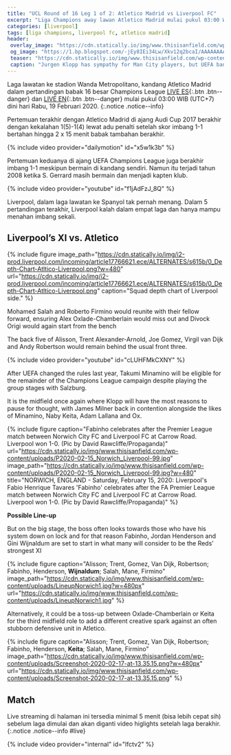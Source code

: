 ```yaml
---
title: "UCL Round of 16 Leg 1 of 2: Atletico Madrid vs Liverpool FC"
excerpt: "Liga Champions away lawan Atletico Madrid mulai pukul 03:00 WIB (UTC+7) dini hari Rabu, 19 Februari 2020 di Wanda Metropolitano"
categories: [liverpool]
tags: [liga champions, liverpool fc, atletico madrid]
header:
 overlay_image: "https://cdn.statically.io/img/www.thisisanfield.com/wp-content/uploads/100423-074-Atletico_Madrid_Liverpool.jpg?filter=grayscale"
 og_image: "https://1.bp.blogspot.com/-jEy8IEi34Lw/Xkv12q2bcaI/AAAAAAAAUd0/wNfwT09p9r4oS7rxB37ZRm62u0PRe9UogCLcBGAsYHQ/s1600/Atletico_Madrid_vs_Liverpool-1-01.jpeg"
 teaser: "https://cdn.statically.io/img/www.thisisanfield.com/wp-content/uploads/2019-01-03-224-Man_City_Liverpool-e1549030516601.jpg?w=480px"
 caption: "Jurgen Klopp has sympathy for Man City players, but UEFA ban is _obviously serious_"
---
```


Laga lawatan ke stadion Wanda Metropolitano, kandang Atletico Madrid dalam pertandingan babak 16 besar Champions League [LIVE ES](#live){:.btn .btn--danger} dan [LIVE EN](https://www.knoacc.org/2020/02/atletico-madrid-vs-liverpool-fc.html){:.btn .btn--danger} mulai pukul 03:00 WIB (UTC+7) dini hari Rabu, 19 Februari 2020.
{:.notice .notice--info}

Pertemuan terakhir dengan Atletico Madrid di ajang Audi Cup 2017 berakhir dengan kekalahan 1(5)-1(4) lewat adu penalti setelah skor imbang 1-1 bertahan hingga 2 x 15 menit babak tambahan berakhir.

{% include video provider="dailymotion" id="x5w1k3b" %}

Pertemuan keduanya di ajang UEFA Champions League juga berakhir imbang 1-1 meskipun bermain di kandang sendiri. Namun itu terjadi tahun 2008 ketika S. Gerrard masih bermain dan menjadi kapten klub.

{% include video provider="youtube" id="f1jAdFzJ_8Q" %}

Liverpool, dalam laga lawatan ke Spanyol tak pernah menang. Dalam 5 pertandingan terakhir, Liverpool kalah dalam empat laga dan hanya mampu menahan imbang sekali.

## Liverpool’s XI vs. Atletico

{% include figure image_path="https://cdn.statically.io/img/i2-prod.liverpool.com/incoming/article17766621.ece/ALTERNATES/s615b/0_Depth-Chart-Atltico-Liverpool.png?w=480" url="https://cdn.statically.io/img/i2-prod.liverpool.com/incoming/article17766621.ece/ALTERNATES/s615b/0_Depth-Chart-Atltico-Liverpool.png" caption="Squad depth chart of Liverpool side." %}

Mohamed Salah and Roberto Firmino would reunite with their fellow forward, ensuring Alex Oxlade-Chamberlain would miss out and Divock Origi would again start from the bench

The back five of Alisson, Trent Alexander-Arnold, Joe Gomez, Virgil van Dijk and Andy Robertson would remain behind the usual front three.

{% include video provider="youtube" id="cLUHFMkCXNY" %}

After UEFA changed the rules last year, Takumi Minamino will be eligible for the remainder of the Champions League campaign despite playing the group stages with Salzburg.

It is the midfield once again where Klopp will have the most reasons to pause for thought, with James Milner back in contention alongside the likes of Minamino, Naby Keita, Adam Lallana and Ox.

{% include figure caption="Fabinho celebrates after the Premier League match between Norwich City FC and Liverpool FC at Carrow Road. Liverpool won 1-0. (Pic by David Rawcliffe/Propaganda)" url="https://cdn.statically.io/img/www.thisisanfield.com/wp-content/uploads/P2020-02-15_Norwich_Liverpool-99.jpg" image_path="https://cdn.statically.io/img/www.thisisanfield.com/wp-content/uploads/P2020-02-15_Norwich_Liverpool-99.jpg?w=480" title="NORWICH, ENGLAND - Saturday, February 15, 2020: Liverpool's Fabio Henrique Tavares 'Fabinho' celebrates after the FA Premier League match between Norwich City FC and Liverpool FC at Carrow Road. Liverpool won 1-0. (Pic by David Rawcliffe/Propaganda)" %}

**Possible Line-up**

But on the big stage, the boss often looks towards those who have his system down on lock and for that reason Fabinho, Jordan Henderson and Gini Wijnaldum are set to start in what many will consider to be the Reds’ strongest XI

{% include figure caption="Alisson; Trent, Gomez, Van Dijk, Robertson; Fabinho, Henderson, **Wijnaldum**; Salah, Mane, Firmino" image_path="https://cdn.statically.io/img/www.thisisanfield.com/wp-content/uploads/LineupNorwich1.jpg?w=480px" url="https://cdn.statically.io/img/www.thisisanfield.com/wp-content/uploads/LineupNorwich1.jpg" %}

Alternatively, it could be a toss-up between Oxlade-Chamberlain or Keita for the third midfield role to add a different creative spark against an often stubborn defensive unit in Atletico.

{% include figure caption="Alisson; Trent, Gomez, Van Dijk, Robertson; Fabinho, Henderson, **Keita**; Salah, Mane, Firmino" image_path="https://cdn.statically.io/img/www.thisisanfield.com/wp-content/uploads/Screenshot-2020-02-17-at-13.35.15.png?w=480px" url="https://cdn.statically.io/img/www.thisisanfield.com/wp-content/uploads/Screenshot-2020-02-17-at-13.35.15.png" %}

## Match

Live streaming di halaman ini tersedia minimal 5 menit (bisa lebih cepat sih) sebelum laga dimulai dan akan diganti video higlights setelah laga berakhir.
{:.notice .notice--info #live}

{% include video provider="internal" id="lfctv2" %}

